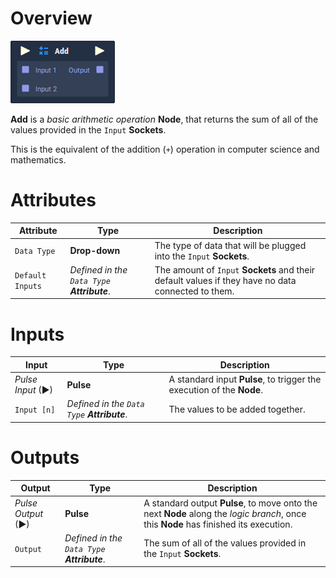 # Overview

![](../../.gitbook/assets/node-add.png)

**Add** is a *basic arithmetic operation* **Node**, that returns the sum of all of the values provided in the `Input` **Sockets**.

This is the equivalent of the addition (`+`) operation in computer science and mathematics.

# Attributes

|Attribute|Type|Description|
|---|---|---|
|`Data Type`|**Drop-down**|The type of data that will be plugged into the `Input` **Sockets**.|
|`Default Inputs`|*Defined in the `Data Type` **Attribute***.|The amount of `Input` **Sockets** and their default values if they have no data connected to them.|

# Inputs

|Input|Type|Description|
|---|---|---|
|*Pulse Input* (►)|**Pulse**|A standard input **Pulse**, to trigger the execution of the **Node**.|
|`Input [n]`|*Defined in the `Data Type` **Attribute***.|The values to be added together.|

# Outputs

|Output|Type|Description|
|---|---|---|
|*Pulse Output* (►)|**Pulse**|A standard output **Pulse**, to move onto the next **Node** along the *logic branch*, once this **Node** has finished its execution.|
|`Output`|*Defined in the `Data Type` **Attribute***.|The sum of all of the values provided in the `Input` **Sockets**.|